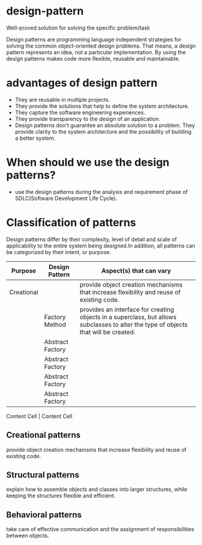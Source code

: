 # design-pattern
Well-proved solution for solving the specific problem/task

Design patterns are programming language independent strategies for solving the common object-oriented design problems. That means, a design pattern represents an idea, not a particular implementation.
By using the design patterns makes code more flexible, reusable and maintainable.

# advantages of design pattern
* They are reusable in multiple projects.
* They provide the solutions that help to define the system architecture.
* They capture the software engineering experiences.
* They provide transparency to the design of an application.
* Design patterns don't guarantee an absolute solution to a problem. They provide clarity to the system architecture and the possibility of building a better system.

# When should we use the design patterns?
* use the design patterns during the analysis and requirement phase of SDLC(Software Development Life Cycle).

# Classification of patterns
Design patterns differ by their complexity, level of detail and scale of applicability to the entire system being designed.In addition, all patterns can be categorized by their intent, or purpose.

Purpose       | Design Pattern    | Aspect(s) that can vary
------------- | -------------     | ---------------------------------
Creational    |                   | provide object creation mechanisms that increase flexibility and reuse of existing code.
              | Factory Method    |  provides an interface for creating objects in a superclass, but allows subclasses to alter the type of objects that will be created.
              | Abstract Factory  | 
              | Abstract Factory  | 
              | Abstract Factory  | 
              | Abstract Factory  |               
              
Content Cell  | Content Cell 

## Creational patterns
provide object creation mechanisms that increase flexibility and reuse of existing code.

## Structural patterns 
explain how to assemble objects and classes into larger structures, while keeping the structures flexible and efficient.

## Behavioral patterns 
take care of effective communication and the assignment of responsibilities between objects.
